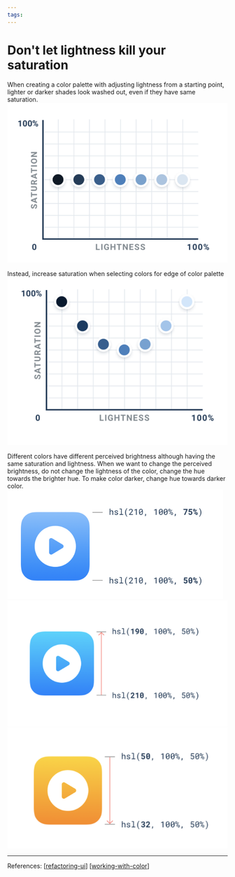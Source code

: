 ```yaml
--- 
tags:
---
```


# Don't let lightness kill your saturation

When creating a color palette with adjusting lightness from a starting point, lighter or darker shades look washed out, even if they have same saturation.
![](../../attachments/2021-03-04-16-42-51.png)

Instead, increase saturation when selecting colors for edge of color palette
![](../../attachments/2021-03-04-16-43-20.png)
 
Different colors have different perceived brightness although having the same saturation and lightness. When we want to change the perceived brightness, do not change the lightness of the color, change the hue towards the brighter hue. To make color darker, change hue towards darker color.
![](../../attachments/2021-03-04-16-45-43.png)
![](../../attachments/2021-03-04-16-45-52.png)
![](../../attachments/2021-03-04-16-46-40.png)

---
References:
[[refactoring-ui]]
[[working-with-color]]

[//begin]: # "Autogenerated link references for markdown compatibility"
[refactoring-ui]: refactoring-ui.md "Refactoring UI"
[working-with-color]: structure/working-with-color.md "Working with color"
[//end]: # "Autogenerated link references"